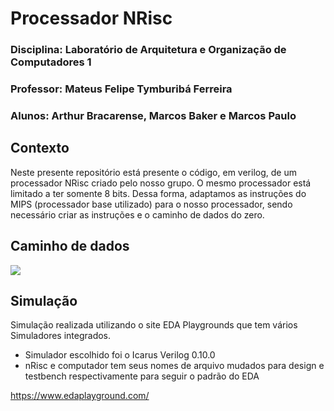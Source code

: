 # Processador NRisc
### Disciplina: Laboratório de Arquitetura e Organização de Computadores 1
### Professor: Mateus Felipe Tymburibá Ferreira
### Alunos: Arthur Bracarense, Marcos Baker e Marcos Paulo

## Contexto

Neste presente repositório está presente o código, em verilog, de um processador NRisc criado pelo nosso grupo. O mesmo processador está limitado a ter somente 8 bits. Dessa forma, adaptamos as instruções do MIPS (processador base utilizado) para o nosso processador, sendo necessário criar as instruções e o caminho de dados do zero.

## Caminho de dados

![](https://cdn.discordapp.com/attachments/1088625280064688242/1124133830886948924/image.png)

## Simulação

Simulação realizada utilizando o site EDA Playgrounds que tem vários Simuladores integrados.
- Simulador escolhido foi o Icarus Verilog 0.10.0
- nRisc e computador tem seus nomes de arquivo mudados para design e testbench respectivamente para seguir o padrão do EDA

https://www.edaplayground.com/
